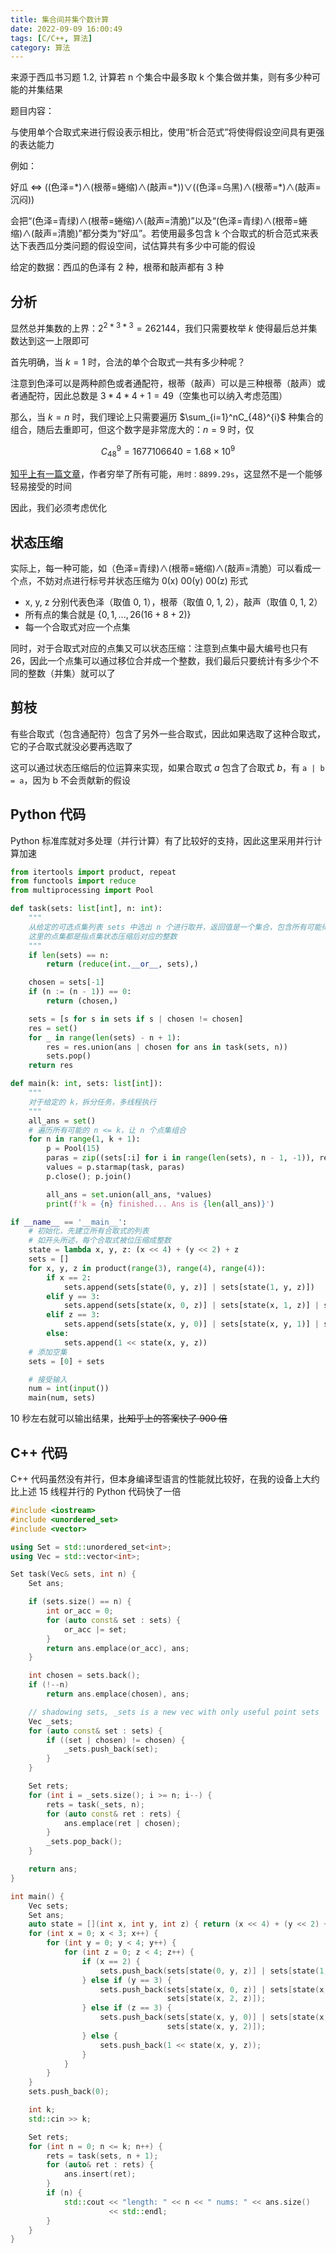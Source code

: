 ```yaml
---
title: 集合间并集个数计算
date: 2022-09-09 16:00:49
tags: [C/C++, 算法]
category: 算法
---
```


来源于西瓜书习题 1.2, 计算若 n 个集合中最多取 k 个集合做并集，则有多少种可能的并集结果

题目内容：

与使用单个合取式来进行假设表示相比，使用“析合范式”将使得假设空间具有更强的表达能力

<!-- more -->

例如：

好瓜 $\iff$ ((色泽=\*)$∧$(根蒂=蜷缩)$∧$(敲声=\*))$∨$((色泽=乌黑)$∧$(根蒂=\*)$∧$(敲声=沉闷))

会把“(色泽=青绿)∧(根蒂=蜷缩)∧(敲声=清脆)”以及“(色泽=青绿)∧(根蒂=蜷缩)∧(敲声=清脆)”都分类为“好瓜”。若使用最多包含 k 个合取式的析合范式来表达下表西瓜分类问题的假设空间，试估算共有多少中可能的假设

给定的数据：西瓜的色泽有 2 种，根蒂和敲声都有 3 种

## 分析

显然总并集数的上界：$2^{2*3*3}=262144$，我们只需要枚举 $k$ 使得最后总并集数达到这一上限即可

首先明确，当 $k = 1$ 时，合法的单个合取式一共有多少种呢？

注意到色泽可以是两种颜色或者通配符，根蒂（敲声）可以是三种根蒂（敲声）或者通配符，因此总数是 $3 * 4 * 4 + 1 = 49$（空集也可以纳入考虑范围）

那么，当 $k=n$ 时，我们理论上只需要遍历 $\sum_{i=1}^nC_{48}^{i}$ 种集合的组合，随后去重即可，但这个数字是非常庞大的：$n=9$ 时，仅

$$C_{48}^{9}=1677106640 = 1.68 \times 10^9$$

[知乎上有一篇文章](https://zhuanlan.zhihu.com/p/355235881)，作者穷举了所有可能，`用时：8899.29s`，这显然不是一个能够轻易接受的时间

因此，我们必须考虑优化

## 状态压缩

实际上，每一种可能，如（色泽=青绿)$∧$(根蒂=蜷缩)$∧$(敲声=清脆）可以看成一个点，不妨对点进行标号并状态压缩为 0(x) 00(y) 00(z) 形式
- x, y, z 分别代表色泽（取值 0, 1），根蒂（取值 0, 1, 2），敲声（取值 0, 1, 2）
- 所有点的集合就是 $\{0, 1, ...,  26(16+8+2)\}$
- 每一个合取式对应一个点集

同时，对于合取式对应的点集又可以状态压缩：注意到点集中最大编号也只有 26，因此一个点集可以通过移位合并成一个整数，我们最后只要统计有多少个不同的整数（并集）就可以了

## 剪枝

有些合取式（包含通配符）包含了另外一些合取式，因此如果选取了这种合取式，它的子合取式就没必要再选取了

这可以通过状态压缩后的位运算来实现，如果合取式 $a$ 包含了合取式 $b$，有 `a | b = a`，因为 b 不会贡献新的假设

## Python 代码

Python 标准库就对多处理（并行计算）有了比较好的支持，因此这里采用并行计算加速

```python
from itertools import product, repeat
from functools import reduce
from multiprocessing import Pool

def task(sets: list[int], n: int):
    """
    从给定的可选点集列表 sets 中选出 n 个进行取并，返回值是一个集合，包含所有可能得到的点集
    这里的点集都是指点集状态压缩后对应的整数
    """
    if len(sets) == n:
        return (reduce(int.__or__, sets),)

    chosen = sets[-1]
    if (n := (n - 1)) == 0:
        return (chosen,)

    sets = [s for s in sets if s | chosen != chosen]
    res = set()
    for _ in range(len(sets) - n + 1):
        res = res.union(ans | chosen for ans in task(sets, n))
        sets.pop()
    return res

def main(k: int, sets: list[int]):
    """
    对于给定的 k，拆分任务，多线程执行
    """
    all_ans = set()
    # 遍历所有可能的 n <= k，让 n 个点集组合
    for n in range(1, k + 1):
        p = Pool(15)
        paras = zip((sets[:i] for i in range(len(sets), n - 1, -1)), repeat(n))
        values = p.starmap(task, paras)
        p.close(); p.join()

        all_ans = set.union(all_ans, *values)
        print(f'k = {n} finished... Ans is {len(all_ans)}')

if __name__ == '__main__':
    # 初始化，先建立所有合取式的列表
    # 如开头所述，每个合取式被位压缩成整数
    state = lambda x, y, z: (x << 4) + (y << 2) + z
    sets = []
    for x, y, z in product(range(3), range(4), range(4)):
        if x == 2:
            sets.append(sets[state(0, y, z)] | sets[state(1, y, z)])
        elif y == 3:
            sets.append(sets[state(x, 0, z)] | sets[state(x, 1, z)] | sets[state(x, 2, z)])
        elif z == 3:
            sets.append(sets[state(x, y, 0)] | sets[state(x, y, 1)] | sets[state(x, y, 2)])
        else:
            sets.append(1 << state(x, y, z))
    # 添加空集
    sets = [0] + sets

    # 接受输入
    num = int(input())
    main(num, sets)
```

10 秒左右就可以输出结果，~~比知乎上的答案快了 900 倍~~

## C++ 代码

C++ 代码虽然没有并行，但本身编译型语言的性能就比较好，在我的设备上大约比上述 15 线程并行的 Python 代码快了一倍

```cpp
#include <iostream>
#include <unordered_set>
#include <vector>

using Set = std::unordered_set<int>;
using Vec = std::vector<int>;

Set task(Vec& sets, int n) {
    Set ans;

    if (sets.size() == n) {
        int or_acc = 0;
        for (auto const& set : sets) {
            or_acc |= set;
        }
        return ans.emplace(or_acc), ans;
    }

    int chosen = sets.back();
    if (!--n)
        return ans.emplace(chosen), ans;

    // shadowing sets, _sets is a new vec with only useful point sets
    Vec _sets;
    for (auto const& set : sets) {
        if ((set | chosen) != chosen) {
            _sets.push_back(set);
        }
    }

    Set rets;
    for (int i = _sets.size(); i >= n; i--) {
        rets = task(_sets, n);
        for (auto const& ret : rets) {
            ans.emplace(ret | chosen);
        }
        _sets.pop_back();
    }

    return ans;
}

int main() {
    Vec sets;
    Set ans;
    auto state = [](int x, int y, int z) { return (x << 4) + (y << 2) + z; };
    for (int x = 0; x < 3; x++) {
        for (int y = 0; y < 4; y++) {
            for (int z = 0; z < 4; z++) {
                if (x == 2) {
                    sets.push_back(sets[state(0, y, z)] | sets[state(1, y, z)]);
                } else if (y == 3) {
                    sets.push_back(sets[state(x, 0, z)] | sets[state(x, 1, z)] |
                                   sets[state(x, 2, z)]);
                } else if (z == 3) {
                    sets.push_back(sets[state(x, y, 0)] | sets[state(x, y, 1)] |
                                   sets[state(x, y, 2)]);
                } else {
                    sets.push_back(1 << state(x, y, z));
                }
            }
        }
    }
    sets.push_back(0);

    int k;
    std::cin >> k;

    Set rets;
    for (int n = 0; n <= k; n++) {
        rets = task(sets, n + 1);
        for (auto& ret : rets) {
            ans.insert(ret);
        }
        if (n) {
            std::cout << "length: " << n << " nums: " << ans.size()
                      << std::endl;
        }
    }
}
```